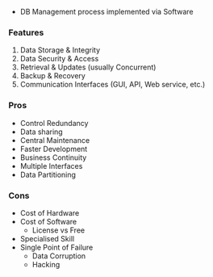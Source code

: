 - DB Management process implemented via Software
### Features
1. Data Storage & Integrity
2. Data Security & Access
3. Retrieval & Updates (usually Concurrent)
4. Backup & Recovery
5. Communication Interfaces (GUI, API, Web service, etc.)

### Pros
- Control Redundancy
- Data sharing
- Central Maintenance
- Faster Development
- Business Continuity
- Multiple Interfaces
- Data Partitioning

### Cons
- Cost of Hardware
- Cost of Software
    - License vs Free
- Specialised Skill
- Single Point of Failure
    - Data Corruption
    - Hacking

